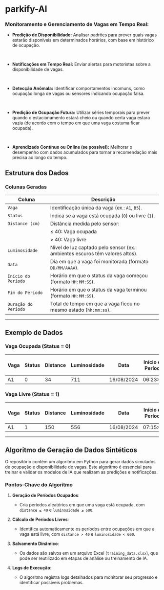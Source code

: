 # parkify-AI

### Monitoramento e Gerenciamento de Vagas em Tempo Real:

- **Predição de Disponibilidade:** Analisar padrões para prever quais vagas estarão disponíveis em determinados horários, com base em histórico de ocupação.
<br>

- **Notificações em Tempo Real:** Enviar alertas para motoristas sobre a disponibilidade de vagas.
<br>

- **Detecção Anômala:** Identificar comportamentos incomuns, como ocupação longa de vagas ou sensores indicando ocupação falsa.
<br>

- **Predição de Ocupação Futura:** Utilizar séries temporais para prever quando o estacionamento estará cheio ou quando certa vaga estara vazia (de acordo com o tempo em que uma vaga costuma ficar ocupada).
<br>

- **Aprendizado Contínuo ou Online (se possível):** Melhorar o desempenho com dados acumulados para tornar a recomendação mais precisa ao longo do tempo.

## Estrutura dos Dados

### **Colunas Geradas**

| Coluna             | Descrição                                                                 |
|---------------------|---------------------------------------------------------------------------|
| `Vaga`             | Identificação única da vaga (ex.: `A1`, `B5`).                           |
| `Status`           | Indica se a vaga está ocupada (`0`) ou livre (`1`).                      |
| `Distance (cm)`    | Distância medida pelo sensor:                                             |
|                    |  ≤ 40: Vaga ocupada                                                     |
|                    |  > 40: Vaga livre                                                       |
| `Luminosidade`     | Nível de luz captado pelo sensor (ex.: ambientes escuros têm valores altos). |
| `Data`             | Dia em que a vaga foi monitorada (formato `DD/MM/AAAA`).                 |
| `Início do Período`| Horário em que o status da vaga começou (formato `HH:MM:SS`).            |
| `Fim do Período`   | Horário em que o status da vaga terminou (formato `HH:MM:SS`).           |
| `Duração do Período`| Total de tempo em que a vaga ficou no mesmo estado (`hh:mm:ss`).        |

---

## Exemplo de Dados

### Vaga Ocupada (Status = 0)
| Vaga | Status | Distance | Luminosidade | Data       | Início do Período | Fim do Período | Duração do Período |
|------|--------|----------|--------------|------------|-------------------|----------------|--------------------|
| A1   | 0      | 34       | 711          | 16/08/2024 | 06:23:00         | 07:15:05       | 00:52:05          |

### Vaga Livre (Status = 1)
| Vaga | Status | Distance | Luminosidade | Data       | Início do Período | Fim do Período | Duração do Período |
|------|--------|----------|--------------|------------|-------------------|----------------|--------------------|
| A1   | 1      | 150      | 556          | 16/08/2024 | 07:15:05         | 08:31:00       | 01:15:55          |

---

## Algoritmo de Geração de Dados Sintéticos

O repositório contém um algoritmo em Python para gerar dados simulados de ocupação e disponibilidade de vagas. Este algoritmo é essencial para treinar e validar os modelos de IA que realizam as predições e notificações.

### Pontos-Chave do Algoritmo

1. **Geração de Períodos Ocupados**:
   - Cria períodos aleatórios em que uma vaga está ocupada, com `distance ≤ 40` e `luminosidade ≥ 600`.

2. **Cálculo de Períodos Livres**:
   - Identifica automaticamente os períodos entre ocupações em que a vaga está livre, com `distance > 40` e `luminosidade < 600`.

3. **Salvamento Dinâmico**:
   - Os dados são salvos em um arquivo Excel (`training_data.xlsx`), que pode ser reutilizado em etapas de análise ou treinamento de IA.

4. **Logs de Execução**:
   - O algoritmo registra logs detalhados para monitorar seu progresso e identificar possíveis problemas.

